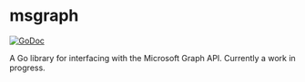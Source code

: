 # msgraph
[![GoDoc](https://godoc.org/github.com/Crosse/msgraph?status.svg)](https://godoc.org/github.com/Crosse/msgraph)

A Go library for interfacing with the Microsoft Graph API. Currently a work in progress.
